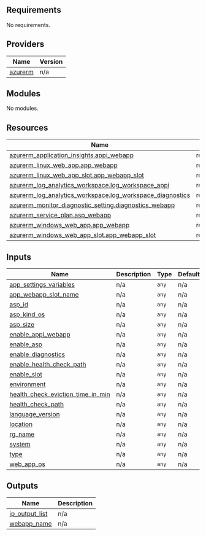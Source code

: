 <!-- BEGIN_TF_DOCS -->
## Requirements

No requirements.

## Providers

| Name | Version |
|------|---------|
| <a name="provider_azurerm"></a> [azurerm](#provider\_azurerm) | n/a |

## Modules

No modules.

## Resources

| Name | Type |
|------|------|
| [azurerm_application_insights.appi_webapp](https://registry.terraform.io/providers/hashicorp/azurerm/latest/docs/resources/application_insights) | resource |
| [azurerm_linux_web_app.app_webapp](https://registry.terraform.io/providers/hashicorp/azurerm/latest/docs/resources/linux_web_app) | resource |
| [azurerm_linux_web_app_slot.app_webapp_slot](https://registry.terraform.io/providers/hashicorp/azurerm/latest/docs/resources/linux_web_app_slot) | resource |
| [azurerm_log_analytics_workspace.log_workspace_appi](https://registry.terraform.io/providers/hashicorp/azurerm/latest/docs/resources/log_analytics_workspace) | resource |
| [azurerm_log_analytics_workspace.log_workspace_diagnostics](https://registry.terraform.io/providers/hashicorp/azurerm/latest/docs/resources/log_analytics_workspace) | resource |
| [azurerm_monitor_diagnostic_setting.diagnostics_webapp](https://registry.terraform.io/providers/hashicorp/azurerm/latest/docs/resources/monitor_diagnostic_setting) | resource |
| [azurerm_service_plan.asp_webapp](https://registry.terraform.io/providers/hashicorp/azurerm/latest/docs/resources/service_plan) | resource |
| [azurerm_windows_web_app.app_webapp](https://registry.terraform.io/providers/hashicorp/azurerm/latest/docs/resources/windows_web_app) | resource |
| [azurerm_windows_web_app_slot.app_webapp_slot](https://registry.terraform.io/providers/hashicorp/azurerm/latest/docs/resources/windows_web_app_slot) | resource |

## Inputs

| Name | Description | Type | Default | Required |
|------|-------------|------|---------|:--------:|
| <a name="input_app_settings_variables"></a> [app\_settings\_variables](#input\_app\_settings\_variables) | n/a | `any` | n/a | yes |
| <a name="input_app_webapp_slot_name"></a> [app\_webapp\_slot\_name](#input\_app\_webapp\_slot\_name) | n/a | `any` | n/a | yes |
| <a name="input_asp_id"></a> [asp\_id](#input\_asp\_id) | n/a | `any` | n/a | yes |
| <a name="input_asp_kind_os"></a> [asp\_kind\_os](#input\_asp\_kind\_os) | n/a | `any` | n/a | yes |
| <a name="input_asp_size"></a> [asp\_size](#input\_asp\_size) | n/a | `any` | n/a | yes |
| <a name="input_enable_appi_webapp"></a> [enable\_appi\_webapp](#input\_enable\_appi\_webapp) | n/a | `any` | n/a | yes |
| <a name="input_enable_asp"></a> [enable\_asp](#input\_enable\_asp) | n/a | `any` | n/a | yes |
| <a name="input_enable_diagnostics"></a> [enable\_diagnostics](#input\_enable\_diagnostics) | n/a | `any` | n/a | yes |
| <a name="input_enable_health_check_path"></a> [enable\_health\_check\_path](#input\_enable\_health\_check\_path) | n/a | `any` | n/a | yes |
| <a name="input_enable_slot"></a> [enable\_slot](#input\_enable\_slot) | n/a | `any` | n/a | yes |
| <a name="input_environment"></a> [environment](#input\_environment) | n/a | `any` | n/a | yes |
| <a name="input_health_check_eviction_time_in_min"></a> [health\_check\_eviction\_time\_in\_min](#input\_health\_check\_eviction\_time\_in\_min) | n/a | `any` | n/a | yes |
| <a name="input_health_check_path"></a> [health\_check\_path](#input\_health\_check\_path) | n/a | `any` | n/a | yes |
| <a name="input_language_version"></a> [language\_version](#input\_language\_version) | n/a | `any` | n/a | yes |
| <a name="input_location"></a> [location](#input\_location) | n/a | `any` | n/a | yes |
| <a name="input_rg_name"></a> [rg\_name](#input\_rg\_name) | n/a | `any` | n/a | yes |
| <a name="input_system"></a> [system](#input\_system) | n/a | `any` | n/a | yes |
| <a name="input_type"></a> [type](#input\_type) | n/a | `any` | n/a | yes |
| <a name="input_web_app_os"></a> [web\_app\_os](#input\_web\_app\_os) | n/a | `any` | n/a | yes |

## Outputs

| Name | Description |
|------|-------------|
| <a name="output_ip_output_list"></a> [ip\_output\_list](#output\_ip\_output\_list) | n/a |
| <a name="output_webapp_name"></a> [webapp\_name](#output\_webapp\_name) | n/a |
<!-- END_TF_DOCS -->